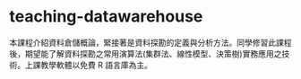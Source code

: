 # teaching-datawarehouse
本課程介紹資料倉儲概論，緊接著是資料探勘的定義與分析方法。同學修習此課程後，期望能了解資料探勘之常用演算法(集群法、線性模型、決策樹)實務應用之技術。上課教學軟體以免費 R 語言庫為主。

